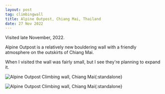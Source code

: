 ```yaml
---
layout: post
tag: climbingwall
title: Alpine Outpost, Chiang Mai, Thailand
date: 27 Nov 2022
---
```


Visited late November, 2022.

Alpine Outpost is a relatively new bouldering wall with a friendly atmosphere on the outskirts of Chiang Mai.

When I visited the wall was fairly small, but I see they're planning to expand it.

![Alpine Outpost Climbing wall, Chiang Mai](/images/alpine-outpost-1.jpeg){:standalone}

![Alpine Outpost Climbing wall, Chiang Mai](/images/alpine-outpost-2.jpeg){:standalone}

